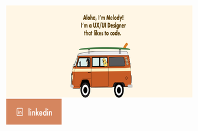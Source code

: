 

<img src="https://github.com/mculep/mculep/blob/main/assets/github-banner.jpg" width="900" height="250" alt="Header picture" />
<a href=https://www.linkedin.com/in/melodyulep/"><img alt="Linkedin icon" src="https://github.com/mculep/mculep/blob/main/assets/linkedin-icon.jpg" width="150" height="70">
    
<!--
**mculep/mculep** is a ✨ _special_ ✨ repository because its `README.md` (this file) appears on your GitHub profile.

Here are some ideas to get you started:

-   🔭 I’m currently working on ...
-   🌱 I’m currently learning ...
-   👯 I’m looking to collaborate on ...
-   🤔 I’m looking for help with ...
-   💬 Ask me about ...
-   📫 How to reach me: ...
-   😄 Pronouns: ...
-   ⚡ Fun fact: ...
    -->

